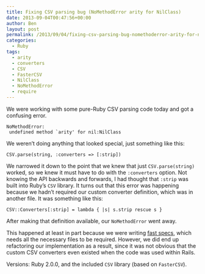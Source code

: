 ```yaml
---
title: Fixing CSV parsing bug (NoMethodError arity for NilClass)
date: 2013-09-04T00:47:56+00:00
author: Ben
layout: post
permalink: /2013/09/04/fixing-csv-parsing-bug-nomethoderror-arity-for-nilclass/
categories:
  - Ruby
tags:
  - arity
  - converters
  - CSV
  - FasterCSV
  - NilClass
  - NoMethodError
  - require
---
```

We were working with some pure-Ruby CSV parsing code today and got a confusing error.

<pre><code class="no-highlight">NoMethodError:
 undefined method `arity' for nil:NilClass
</code></pre>

We weren&#8217;t doing anything that looked special, just something like this:

<pre><code class="ruby">CSV.parse(string, :converters =&gt; [:strip])
</code></pre>

We narrowed it down to the point that we knew that just <code  class="ruby">CSV.parse(string)</code> worked, so we knew it must have to do with the <code class="ruby">:converters</code> option. Not knowing the API backwards and forwards, I had thought that <code class="ruby">:strip</code> was built into Ruby&#8217;s <code class="ruby">CSV</code> library. It turns out that this error was happening because we hadn&#8217;t required our custom converter definition, which was in another file. It was something like this:

<pre><code class="ruby">CSV::Converters[:strip] = lambda { |s| s.strip rescue s }
</code></pre>

After making that definition available, our <code  class="ruby">NoMethodError</code> went away.

This happened at least in part because we were writing [fast specs](http://www.benjaminoakes.com/2013/04/05/fast-specs/), which needs all the necessary files to be required. However, we did end up refactoring our implementation as a result, since it was not obvious that the custom CSV converters even existed when the code was used within Rails.

Versions: Ruby 2.0.0, and the included <code  class="ruby">CSV</code> library (based on <code  class="ruby">FasterCSV</code>).